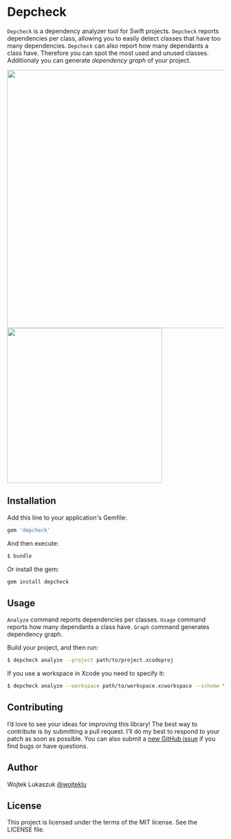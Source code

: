# Depcheck

`Depcheck` is a dependency analyzer tool for Swift projects. `Depcheck` reports dependencies per class, allowing you to easily detect classes that have too many dependencies. `Depcheck` can also report how many dependants a class have. Therefore you can spot the most used and unused classes. Additionaly you can generate *dependency graph* of your project.

<img src="https://github.com/wojteklu/depcheck/blob/master/example/analyze.png?raw=true" width="600px">

<img src="https://github.com/wojteklu/depcheck/blob/master/example/graph.png?raw=true" height="360px">

## Installation

Add this line to your application's Gemfile:

```ruby
gem 'depcheck'
```

And then execute:

```sh
$ bundle
```

Or install the gem:

```sh
gem install depcheck
```

## Usage

`Analyze` command reports dependencies per classes. `Usage` command reports how many dependants a class have. `Graph` command generates dependency graph.

Build your project, and then run:

```sh
$ depcheck analyze --project path/to/project.xcodeproj

```

If you use a workspace in Xcode you need to specify it:

```sh
$ depcheck analyze --workspace path/to/workspace.xcworkspace --scheme YourXcodeSchemeName
```

## Contributing

I’d love to see your ideas for improving this library! The best way to contribute is by submitting a pull request. I’ll do my best to respond to your patch as soon as possible. You can also submit a [new GitHub issue](https://github.com/wojteklu/depcheck/issues/new) if you find bugs or have questions.

## Author

Wojtek Lukaszuk [@wojteklu](http://twitter.com/wojteklu)

## License

This project is licensed under the terms of the MIT license. See the LICENSE file.
